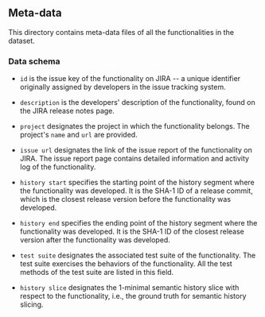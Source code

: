 ## Meta-data

This directory contains meta-data files of all the functionalities in the dataset. 


### Data schema

- `id` is the issue key of the functionality on JIRA -- a unique identifier originally assigned by developers 
in the issue tracking system.

- `description` is the developers' description of the functionality, found on the JIRA release notes page.

- `project` designates the project in which the functionality belongs. The project's `name` and `url` are provided.

- `issue url` designates the link of the issue report of the functionality on JIRA. The issue report page contains detailed information and activity log of the functionality.

- `history start` specifies the starting point of the history segment where the functionality was developed. It is the SHA-1 ID of a release commit, which is the closest release version before the functionality was developed.

- `history end` specifies the ending point of the history segment where the functionality was developed. It is the SHA-1 ID of the closest release version after the functionality was developed.

- `test suite` designates the associated test suite of the functionality. The test suite exercises the behaviors of the functionality. All the test methods of the test suite are listed in this field.

- `history slice` designates the 1-minimal semantic history slice with respect to the functionality, i.e., the ground truth for semantic history slicing.

